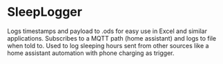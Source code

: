 # SleepLogger

Logs timestamps and payload to .ods for easy use in Excel and similar applications. Subscribes to a MQTT path (home assistant) and logs to file when told to.
Used to log sleeping hours sent from other sources like a home assistant automation with phone charging as trigger.
